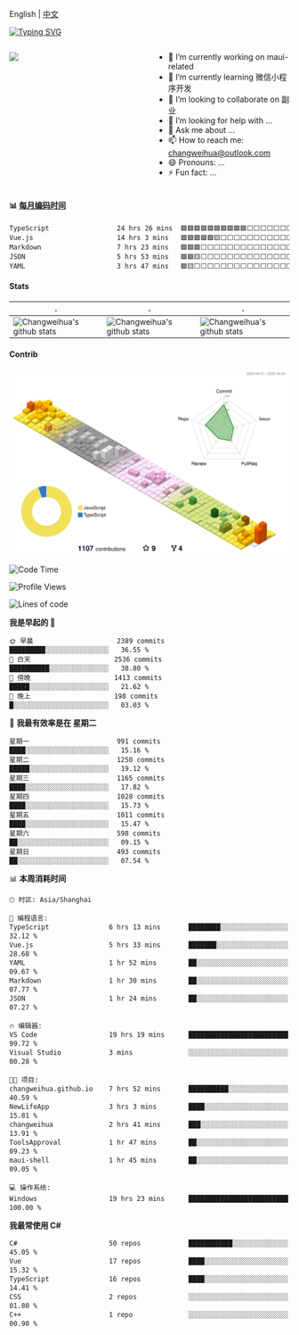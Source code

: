 English | [中文](README_CN.md)

[![Typing SVG](https://readme-typing-svg.herokuapp.com?color=%2336BCF7&center=true&vCenter=true&width=600&lines=Hi+there+👋,+I+am+Chang+Weihua;+Welcome+to+My+Profile!;Over+9+years+of+programming+experience;Always+learning+new+things+)](https://git.io/typing-svg)

<div style="display: grid;gap: 20px;grid-template-columns: repeat(auto-fit, minmax(240px, 1fr));">

[<img src="https://github-readme-stats.vercel.app/api?username=changweihua&show_icons=true&locale=cn" />](https://metrics.lecoq.io/changweihua#gh-light-mode-only)

<div>

- 🔭 I’m currently working on maui-related
- 🌱 I’m currently learning 微信小程序开发
- 👯 I’m looking to collaborate on 副业
- 🤔 I’m looking for help with ...
- 💬 Ask me about ...
- 📫 How to reach me: changweihua@outlook.com
- 😄 Pronouns: ...
- ⚡ Fun fact: ...

</div>

</div>

#### :bar_chart: [每月编码时间](https://github.com/changweihua/wakapi)

<!--START_SECTION:wakao-->

```txt
TypeScript                 24 hrs 26 mins  🟩🟩🟩🟩🟩🟩🟩🟩🟩🟩⬜⬜⬜⬜⬜⬜⬜⬜⬜⬜⬜⬜⬜⬜⬜   39.34 %
Vue.js                     14 hrs 3 mins   🟩🟩🟩🟩🟩🟨⬜⬜⬜⬜⬜⬜⬜⬜⬜⬜⬜⬜⬜⬜⬜⬜⬜⬜⬜   22.62 %
Markdown                   7 hrs 23 mins   🟩🟩🟩⬜⬜⬜⬜⬜⬜⬜⬜⬜⬜⬜⬜⬜⬜⬜⬜⬜⬜⬜⬜⬜⬜   11.90 %
JSON                       5 hrs 53 mins   🟩🟩🟨⬜⬜⬜⬜⬜⬜⬜⬜⬜⬜⬜⬜⬜⬜⬜⬜⬜⬜⬜⬜⬜⬜   09.49 %
YAML                       3 hrs 47 mins   🟩🟨⬜⬜⬜⬜⬜⬜⬜⬜⬜⬜⬜⬜⬜⬜⬜⬜⬜⬜⬜⬜⬜⬜⬜   06.09 %
```

<!--END_SECTION:wakao-->

#### Stats ####


| .                                                                                                                                            | .                                                                                                                                      | .                                                                                                                                                     |
| -------------------------------------------------------------------------------------------------------------------------------------------- | -------------------------------------------------------------------------------------------------------------------------------------- | ----------------------------------------------------------------------------------------------------------------------------------------------------- |
| ![Changweihua's github stats](https://github-readme-stats.vercel.app/api?username=changweihua&show_icons=true&theme=radical&hide_title=true) | ![Changweihua's github stats](https://github-readme-stats.vercel.app/api/top-langs/?username=changweihua&theme=radical&layout=compact) | ![Changweihua's github stats](https://github-readme-stats.vercel.app/api?username=changweihua&show_icons=true&theme=radical&include_all_commits=true) |


#### Contrib ####

<!--   profile-green-animate -->
![](./profile-3d-contrib/profile-south-season-animate.svg)

<!--START_SECTION:waka-->
![Code Time](http://img.shields.io/badge/Code%20Time-1%2C352%20hrs%2029%20mins-blue)

![Profile Views](http://img.shields.io/badge/%E4%B8%AA%E4%BA%BA%E8%B5%84%E6%96%99%E8%A7%82%E7%9C%8B%E6%AC%A1%E6%95%B0-220-blue)

![Lines of code](https://img.shields.io/badge/%E4%BB%8E%E3%80%8CHello%20World%E3%80%8D%E8%B5%B7%E6%88%91%E5%B7%B2%E7%BB%8F%E5%86%99%E4%BA%86-24.0%20million%20%E8%A1%8C%E4%BB%A3%E7%A0%81-blue)

**我是早起的 🐤** 

```text
🌞 早晨                     2389 commits        █████████░░░░░░░░░░░░░░░░   36.55 % 
🌆 白天                     2536 commits        ██████████░░░░░░░░░░░░░░░   38.80 % 
🌃 傍晚                     1413 commits        █████░░░░░░░░░░░░░░░░░░░░   21.62 % 
🌙 晚上                     198 commits         █░░░░░░░░░░░░░░░░░░░░░░░░   03.03 % 
```
📅 **我最有效率是在 星期二** 

```text
星期一                      991 commits         ████░░░░░░░░░░░░░░░░░░░░░   15.16 % 
星期二                      1250 commits        █████░░░░░░░░░░░░░░░░░░░░   19.12 % 
星期三                      1165 commits        ████░░░░░░░░░░░░░░░░░░░░░   17.82 % 
星期四                      1028 commits        ████░░░░░░░░░░░░░░░░░░░░░   15.73 % 
星期五                      1011 commits        ████░░░░░░░░░░░░░░░░░░░░░   15.47 % 
星期六                      598 commits         ██░░░░░░░░░░░░░░░░░░░░░░░   09.15 % 
星期日                      493 commits         ██░░░░░░░░░░░░░░░░░░░░░░░   07.54 % 
```


📊 **本周消耗时间** 

```text
🕑︎ 时区: Asia/Shanghai

💬 编程语言: 
TypeScript               6 hrs 13 mins       ████████░░░░░░░░░░░░░░░░░   32.12 % 
Vue.js                   5 hrs 33 mins       ███████░░░░░░░░░░░░░░░░░░   28.68 % 
YAML                     1 hr 52 mins        ██░░░░░░░░░░░░░░░░░░░░░░░   09.67 % 
Markdown                 1 hr 30 mins        ██░░░░░░░░░░░░░░░░░░░░░░░   07.77 % 
JSON                     1 hr 24 mins        ██░░░░░░░░░░░░░░░░░░░░░░░   07.27 % 

🔥 编辑器: 
VS Code                  19 hrs 19 mins      █████████████████████████   99.72 % 
Visual Studio            3 mins              ░░░░░░░░░░░░░░░░░░░░░░░░░   00.28 % 

🐱‍💻 项目: 
changweihua.github.io    7 hrs 52 mins       ██████████░░░░░░░░░░░░░░░   40.59 % 
NewLifeApp               3 hrs 3 mins        ████░░░░░░░░░░░░░░░░░░░░░   15.81 % 
changweihua              2 hrs 41 mins       ███░░░░░░░░░░░░░░░░░░░░░░   13.91 % 
ToolsApproval            1 hr 47 mins        ██░░░░░░░░░░░░░░░░░░░░░░░   09.23 % 
maui-shell               1 hr 45 mins        ██░░░░░░░░░░░░░░░░░░░░░░░   09.05 % 

💻 操作系统: 
Windows                  19 hrs 23 mins      █████████████████████████   100.00 % 
```

**我最常使用 C#** 

```text
C#                       50 repos            ███████████░░░░░░░░░░░░░░   45.05 % 
Vue                      17 repos            ████░░░░░░░░░░░░░░░░░░░░░   15.32 % 
TypeScript               16 repos            ████░░░░░░░░░░░░░░░░░░░░░   14.41 % 
CSS                      2 repos             ░░░░░░░░░░░░░░░░░░░░░░░░░   01.80 % 
C++                      1 repo              ░░░░░░░░░░░░░░░░░░░░░░░░░   00.90 % 
```




<!--END_SECTION:waka-->


<!-- ![](assets/Bottom_down.svg) -->
